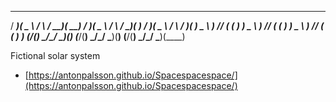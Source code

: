   ____  ____   __    ___  ____    ____  ____   __    ___  ____    ____  ____   __    ___  ____ 
 / ___)(  _ \ / _\  / __)(  __)  / ___)(  _ \ / _\  / __)(  __)  / ___)(  _ \ / _\  / __)(  __)
 \___ \ ) __//    \( (__  ) _)   \___ \ ) __//    \( (__  ) _)   \___ \ ) __//    \( (__  ) _) 
 (____/(__)  \_/\_/ \___)(____)  (____/(__)  \_/\_/ \___)(____)  (____/(__)  \_/\_/ \___)(____)

Fictional solar system

* [https://antonpalsson.github.io/Spacespacespace/](https://antonpalsson.github.io/Spacespacespace/)

